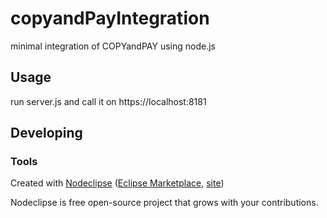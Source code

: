 

# copyandPayIntegration

minimal integration of COPYandPAY using node.js

## Usage

run server.js and call it on https://localhost:8181

## Developing



### Tools

Created with [Nodeclipse](https://github.com/Nodeclipse/nodeclipse-1)
 ([Eclipse Marketplace](http://marketplace.eclipse.org/content/nodeclipse), [site](http://www.nodeclipse.org))   

Nodeclipse is free open-source project that grows with your contributions.
